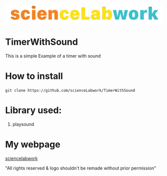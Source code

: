 ![logo](https://github.com/scienceLabwork/Rock_paper_scissor/blob/master/Wholelogo%20copy%202.png)

# TimerWithSound
This is a simple Example of a timer with sound

# How to install
`git clone https://github.com/scienceLabwork/TimerWithSound`

# Library used:
1) playsound

# My webpage
[sciencelabwork](http://www.sciencelabwork.cf)

"All rights reserved & logo shouldn't be remade without prior permission"
